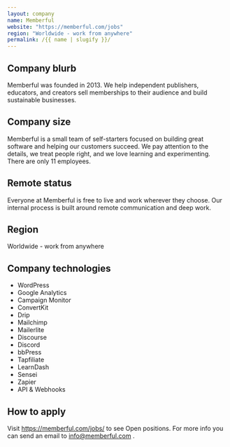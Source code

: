 ```yaml
---
layout: company
name: Memberful
website: "https://memberful.com/jobs"
region: "Worldwide - work from anywhere"
permalink: /{{ name | slugify }}/
---
```


## Company blurb

Memberful was founded in 2013. We help independent publishers, educators, and creators sell memberships to their audience and build sustainable businesses.

## Company size

Memberful is a small team of self-starters focused on building great software and helping our customers succeed. We pay attention to the details, we treat people right, and we love learning and experimenting. There are only 11 employees.

## Remote status

Everyone at Memberful is free to live and work wherever they choose. Our internal process is built around remote communication and deep work.

## Region

Worldwide - work from anywhere

## Company technologies

- WordPress
- Google Analytics
- Campaign Monitor
- ConvertKit
- Drip
- Mailchimp
- Mailerlite
- Discourse
- Discord
- bbPress
- Tapfiliate
- LearnDash
- Sensei
- Zapier
- API & Webhooks

## How to apply

Visit https://memberful.com/jobs/ to see Open positions. For more info you can send an email to info@memberful.com .